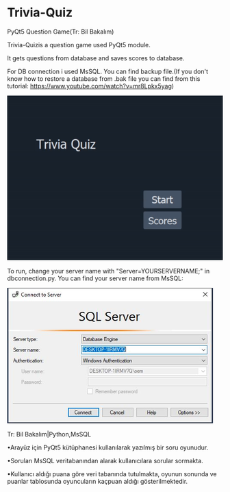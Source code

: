 # Trivia-Quiz
PyQt5 Question Game(Tr: Bil Bakalım)

Trivia-Quizis a question game used PyQt5 module.

It gets questions from database and saves scores to database.

For DB connection i used MsSQL. You can find backup file.(If you don't know how to restore a database from .bak file you can find from this tutorial: https://www.youtube.com/watch?v=mr8Lpkx5yag)

![](https://github.com/abdullahkavakli/Trivia-Quiz/blob/main/img/trivia-gif.gif)

To run, change your server name with "Server=YOURSERVERNAME;" in dbconnection.py. You can find your server name from MsSQL:

![](https://github.com/abdullahkavakli/Trivia-Quiz/blob/main/img/db-connection.JPG)

Tr:
Bil Bakalım|Python,MsSQL

•Arayüz için PyQt5 kütüphanesi kullanılarak yazılmış bir soru oyunudur.

•Soruları MsSQL veritabanından alarak kullanıcılara sorular sormakta.

•Kullanıcı aldığı puana göre veri tabanında tutulmakta, oyunun sonunda ve puanlar tablosunda oyuncuların kaçpuan aldığı gösterilmektedir.
